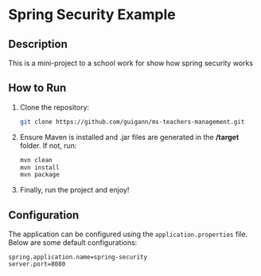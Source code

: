 # Spring Security Example

## Description
This is a mini-project to a school work for show how spring security works

## How to Run
1. Clone the repository:
    ```sh
    git clone https://github.com/guigann/ms-teachers-management.git
    ```

2. Ensure Maven is installed and .jar files are generated in the **/target** folder. If not, run:
    ```sh
    mvn clean
    mvn install
    mvn package
    ```

3. Finally, run the project and enjoy!

## Configuration
The application can be configured using the `application.properties` file. Below are some default configurations:

```properties
spring.application.name=spring-security
server.port=8080
